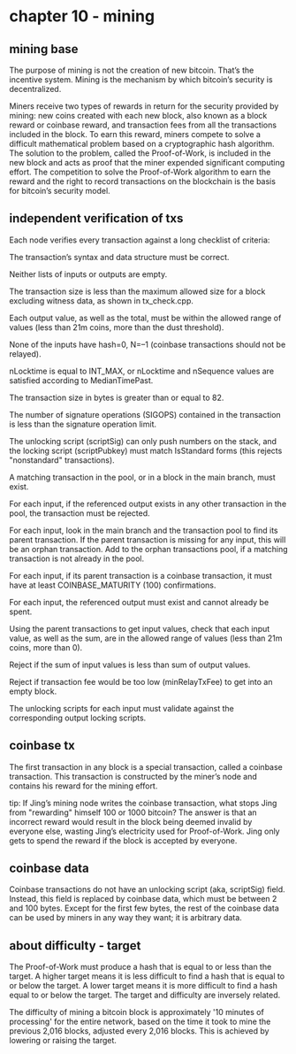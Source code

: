 # chapter 10 - mining

## mining base 

The purpose of mining is not the creation of new bitcoin. That’s the incentive system. Mining is the mechanism by which bitcoin’s security is decentralized.

Miners receive two types of rewards in return for the security provided by mining: new coins created with each new block, also known as a block reward or coinbase reward, and transaction fees from all the transactions included in the block. To earn this reward, miners compete to solve a difficult mathematical problem based on a cryptographic hash algorithm. The solution to the problem, called the Proof-of-Work, is included in the new block and acts as proof that the miner expended significant computing effort. The competition to solve the Proof-of-Work algorithm to earn the reward and the right to record transactions on the blockchain is the basis for bitcoin’s security model.


## independent verification of txs

Each node verifies every transaction against a long checklist of criteria:

The transaction’s syntax and data structure must be correct.

Neither lists of inputs or outputs are empty.

The transaction size is less than the maximum allowed size for a block excluding witness data, as shown in tx_check.cpp.

Each output value, as well as the total, must be within the allowed range of values (less than 21m coins, more than the dust threshold).

None of the inputs have hash=0, N=–1 (coinbase transactions should not be relayed).

nLocktime is equal to INT_MAX, or nLocktime and nSequence values are satisfied according to MedianTimePast.

The transaction size in bytes is greater than or equal to 82.

The number of signature operations (SIGOPS) contained in the transaction is less than the signature operation limit.

The unlocking script (scriptSig) can only push numbers on the stack, and the locking script (scriptPubkey) must match IsStandard forms (this rejects "nonstandard" transactions).

A matching transaction in the pool, or in a block in the main branch, must exist.

For each input, if the referenced output exists in any other transaction in the pool, the transaction must be rejected.

For each input, look in the main branch and the transaction pool to find its parent transaction. If the parent transaction is missing for any input, this will be an orphan transaction. Add to the orphan transactions pool, if a matching transaction is not already in the pool.

For each input, if its parent transaction is a coinbase transaction, it must have at least COINBASE_MATURITY (100) confirmations.

For each input, the referenced output must exist and cannot already be spent.

Using the parent transactions to get input values, check that each input value, as well as the sum, are in the allowed range of values (less than 21m coins, more than 0).

Reject if the sum of input values is less than sum of output values.

Reject if transaction fee would be too low (minRelayTxFee) to get into an empty block.

The unlocking scripts for each input must validate against the corresponding output locking scripts.


## coinbase tx

The first transaction in any block is a special transaction, called a coinbase transaction. This transaction is constructed by the miner’s node and contains his reward for the mining effort.

tip: If Jing’s mining node writes the coinbase transaction, what stops Jing from "rewarding" himself 100 or 1000 bitcoin? The answer is that an incorrect reward would result in the block being deemed invalid by everyone else, wasting Jing’s electricity used for Proof-of-Work. Jing only gets to spend the reward if the block is accepted by everyone.


## coinbase data

Coinbase transactions do not have an unlocking script (aka, scriptSig) field. Instead, this field is replaced by coinbase data, which must be between 2 and 100 bytes. Except for the first few bytes, the rest of the coinbase data can be used by miners in any way they want; it is arbitrary data.


## about difficulty - target

The Proof-of-Work must produce a hash that is equal to or less than the target. A higher target means it is less difficult to find a hash that is equal to or below the target. A lower target means it is more difficult to find a hash equal to or below the target. The target and difficulty are inversely related.

The difficulty of mining a bitcoin block is approximately '10 minutes of processing' for the entire network, based on the time it took to mine the previous 2,016 blocks, adjusted every 2,016 blocks. This is achieved by lowering or raising the target.




